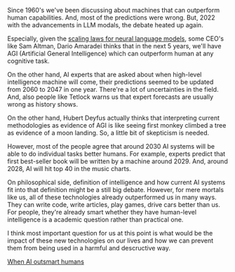
Since 1960's we've been discussing about machines that can outperform human capabilities. And, most of the predictions were wrong. But, 2022 with the advancements in LLM modals, the debate heated up again.

Especially, given the [scaling laws for neural language models](https://openai.com/research/scaling-laws-for-neural-language-models), some CEO's like Sam Altman, Dario Amaradei thinks that in the next 5 years, we'll have AGI (Artificial General Intelligence) which can outperform human at any cognitive task.

On the other hand, AI experts that are asked about when high-level intelligence machine will come, their predictions seemed to be updated from 2060 to 2047 in one year. There're a lot of uncertainties in the field. And, also people like Tetlock warns us that expert forecasts are usually wrong as history shows.

On the other hand, Hubert Deyfus actually thinks that interpreting current methodologies as evidence of AGI is like seeing first monkey climbed a tree as evidence of a moon landing. So, a little bit of skepticism is needed.

However, most of the people agree that around 2030 AI systems will be able to do individual tasks better humans. For example, experts predict that first best-seller book will be written by a machine around 2029. And, around 2028, AI will hit top 40 in the music charts.

On philosophical side, definition of intelligence and how current AI systems fit into that definition might be a still big debate. However, for mere mortals like us, all of these technologies already outperformed us in many ways. They can write code, write articles, play games, drive cars better than us. For people, they're already smart whether they have human-level intelligence is a academic question rather than practical one. 

I think most important question for us at this point is what would be the impact of these new technologies on our lives and how we can prevent them from being used in a harmful and descructive way.


[When AI outsmart humans](https://time.com/6556168/when-ai-outsmart-humans/)

